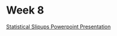 # Week 8

[Statistical Slipups Powerpoint Presentation](https://github.mskcc.org/vertosie/Statistics-Course/blob/master/Statistical%20slip%20ups.ppt?raw=true)
